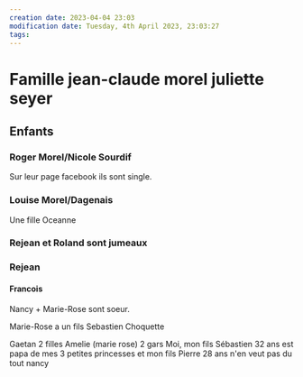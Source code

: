 ```yaml
---
creation date: 2023-04-04 23:03
modification date: Tuesday, 4th April 2023, 23:03:27
tags: 
---
```


# Famille jean-claude morel juliette seyer

## Enfants
### Roger Morel/Nicole Sourdif

Sur leur page facebook ils sont single.


### Louise Morel/Dagenais
Une fille Oceanne

### Rejean et Roland sont jumeaux

### Rejean
#### Francois


Nancy + Marie-Rose sont soeur.

Marie-Rose a un fils Sebastien Choquette


Gaetan
  2 filles 
     Amelie (marie rose)
	     2 gars
		     Moi, mon fils Sébastien 32 ans est papa de mes 3 petites princesses et mon fils Pierre 28 ans n'en veut pas du tout
	nancy